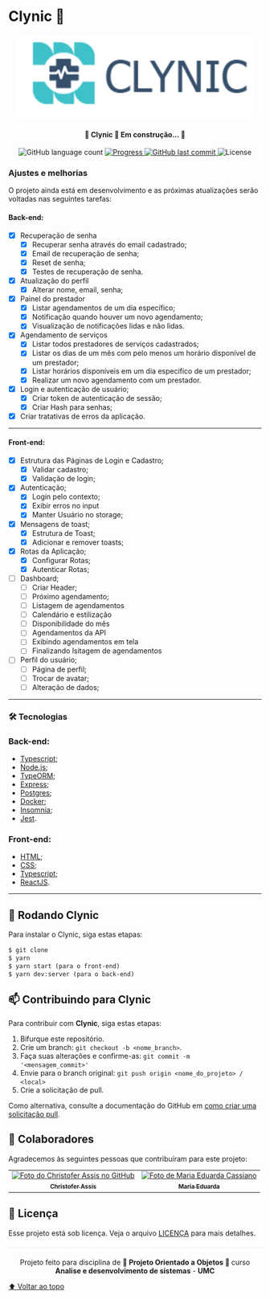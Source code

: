 # Clynic 💉

<p align="center">
  <img  alt="Clynic Logo" src="./front-end/src/assets/logo.svg"></img>
</p>

<h4 align="center"> 
	🚧 Clynic 🚀 Em construção... 🚧
</h4>

<p align="center">
  <img alt="GitHub language count" src="https://img.shields.io/github/languages/count/Chriszao/Clynic?color=%2304D361" />

  <a href="http://makeapullrequest.com">
    <img src="https://img.shields.io/badge/progress-80%25-brightgreen.svg" alt="Progress">
  </a>
	
  <a href="https://github.com/Chriszao/Clynic/commits/master">
    <img alt="GitHub last commit" src="https://img.shields.io/github/last-commit/Chriszao/Clynic">
  </a>

  <img alt="License" src="https://img.shields.io/badge/license-MIT-brightgreen">
</p>

<!-- <img src="exemplo-image.png" alt="exemplo imagem">

> Linha adicional de texto informativo sobre o que o projeto faz. Sua introdução deve ter cerca de 2 ou 3 linhas. Não exagere, as pessoas não vão ler. -->

### Ajustes e melhorias

O projeto ainda está em desenvolvimento e as próximas atualizações serão voltadas nas seguintes tarefas:

#### Back-end:
- [x] Recuperação de senha
     - [x] Recuperar senha através do email cadastrado;
     - [x] Email de recuperação de senha;
     - [x] Reset de senha;
     - [x] Testes de recuperação de senha.
     
- [x] Atualização do perfil
     - [x] Alterar nome, email, senha;

- [x] Painel do prestador
     - [x] Listar agendamentos de um dia específico;
     - [x] Notificação quando houver um novo agendamento;
     - [x] Visualização de notificações lidas e não lidas.

- [x] Agendamento de serviços
     - [x] Listar todos prestadores de serviços cadastrados;
     - [x] Listar os dias de um mês com pelo menos um horário disponível de um prestador;
     - [x] Listar horários disponíveis em um dia especifico de um prestador;
     - [x] Realizar um novo agendamento com um prestador.

- [x] Login e autenticação de usuário;
  - [x] Criar token de autenticação de sessão;
  - [x] Criar Hash para senhas;

- [x] Criar tratativas de erros da aplicação.

---
#### Front-end:

- [X] Estrutura das Páginas de Login e Cadastro;
    - [X] Validar cadastro;
    - [X] Validação de login;

- [X] Autenticação;
    - [X] Login pelo contexto;
    - [X] Exibir erros no input
    - [X] Manter Usuário no storage;

- [X] Mensagens de toast;
    - [X] Estrutura de Toast;
    - [X] Adicionar e remover toasts;

- [X] Rotas da Aplicação;
    - [X] Configurar Rotas;
    - [X] Autenticar Rotas;

- [ ] Dashboard;
    - [ ] Criar Header;
    - [ ] Próximo agendamento;
    - [ ] Listagem de agendamentos
    - [ ] Calendário e estilização
    - [ ] Disponibilidade do mês
    - [ ] Agendamentos da API
    - [ ] Exibindo agendamentos em tela
    - [ ] Finalizando lsitagem de agendamentos

- [ ] Perfil do usuário;
    - [ ] Página de perfil;
    - [ ] Trocar de avatar;
    - [ ] Alteração de dados;
---
### 🛠️ Tecnologias

### Back-end:
- [Typescript](https://www.typescriptlang.org/docs/);
- [Node.js](https://nodejs.org/en/);
- [TypeORM](https://typeorm.io/#/);
- [Express](https://expressjs.com/pt-br/starter/installing.html);
- [Postgres](https://www.postgresql.org/docs/);
- [Docker](https://docs.docker.com/get-started/);
- [Insomnia](https://support.insomnia.rest/category/149-getting-started);
- [Jest](https://jestjs.io/docs/getting-started).

### Front-end:
- [HTML](https://developer.mozilla.org/pt-BR/docs/Web/HTML);
- [CSS](https://developer.mozilla.org/pt-BR/docs/Web/CSS);
- [Typescript](https://www.typescriptlang.org/docs/);
- [ReactJS](https://pt-br.reactjs.org/docs/getting-started.html).
---
## 🚀 Rodando Clynic

Para instalar o Clynic, siga estas etapas:

```
$ git clone
$ yarn
$ yarn start (para o front-end)
$ yarn dev:server (para o back-end)
```
<!-- 
## ☕ Usando <nome_do_projeto>

Para usar <nome_do_projeto>, siga estas etapas:

```
<exemplo_de_uso>
``` -->
<!-- 
Adicione comandos de execução e exemplos que você acha que os usuários acharão úteis. Fornece uma referência de opções para pontos de bônus! -->

## 📫 Contribuindo para Clynic
<!---Se o seu README for longo ou se você tiver algum processo ou etapas específicas que deseja que os contribuidores sigam, considere a criação de um arquivo CONTRIBUTING.md separado--->
Para contribuir com <strong>Clynic</strong>, siga estas etapas:

1. Bifurque este repositório.
2. Crie um branch: `git checkout -b <nome_branch>`.
3. Faça suas alterações e confirme-as: `git commit -m '<mensagem_commit>'`
4. Envie para o branch original: `git push origin <nome_do_projeto> / <local>`
5. Crie a solicitação de pull.

Como alternativa, consulte a documentação do GitHub em [como criar uma solicitação pull](https://help.github.com/en/github/collaborating-with-issues-and-pull-requests/creating-a-pull-request).

## 🤝 Colaboradores

Agradecemos às seguintes pessoas que contribuíram para este projeto:

<table>
  <tr>
    <td align="center">
      <a href="https://github.com/Chriszao">
        <img src="https://avatars3.githubusercontent.com/Chriszao" width="100px;" alt="Foto do Christofer Assis no GitHub"/><br>
        <sub>
          <b>Christofer Assis</b>
        </sub>
      </a>
    </td>
    <td align="center">
      <a href="https://github.com/mahcassi">
        <img src="https://avatars.githubusercontent.com/u/72576725?v=4" width="100px;" alt="Foto de Maria Eduarda Cassiano"/><br>
        <sub>
          <b>Maria Eduarda</b>
        </sub>
      </a>
    </td>
  </tr>
</table>

## 📝 Licença

Esse projeto está sob licença. Veja o arquivo [LICENÇA](LICENSE.md) para mais detalhes.

<p align="center" style="margin-top: 20px; border-top: 1px solid #eee; padding-top: 20px;">Projeto feito para disciplina de <strong> 📕 Projeto Orientado a Objetos 📗 </strong> curso <strong> Analise e desenvolvimento de sistemas</strong> - <strong> UMC </strong></p>


[⬆ Voltar ao topo](#Clynic)<br>
